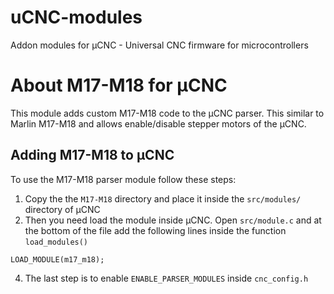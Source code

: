 # uCNC-modules

Addon modules for µCNC - Universal CNC firmware for microcontrollers

# About M17-M18 for µCNC

This module adds custom M17-M18 code to the µCNC parser. This similar to Marlin M17-M18 and allows enable/disable stepper motors of the µCNC.

## Adding M17-M18 to µCNC

To use the M17-M18 parser module follow these steps:

1. Copy the the `M17-M18` directory and place it inside the `src/modules/` directory of µCNC
2. Then you need load the module inside µCNC. Open `src/module.c` and at the bottom of the file add the following lines inside the function `load_modules()`

```
LOAD_MODULE(m17_m18);
```

4. The last step is to enable `ENABLE_PARSER_MODULES` inside `cnc_config.h`
